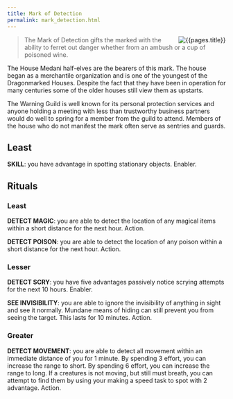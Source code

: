```yaml
---
title: Mark of Detection
permalink: mark_detection.html
---
```

<img src="images/dragonmarks/{{page.title}}.jpg" alt='{{pages.title}}' style="float:right">

> The Mark of Detection gifts the marked with the ability to ferret out danger whether from an ambush or a cup of poisoned wine.

The House Medani half-elves are the bearers of this mark. The house began as a merchantile organization and is one of the youngest of the Dragonmarked Houses. Despite the fact that they have been in operation for many centuries some of the older houses still view them as upstarts.

The Warning Guild is well known for its personal protection services and anyone holding a meeting with less than trustworthy business partners would do well to spring for a member from the guild to attend. Members of the house who do not manifest the mark often serve as sentries and guards.

## Least
**SKILL**: you have advantage in spotting stationary objects. Enabler.

## Rituals

### Least
**DETECT MAGIC**: you are able to detect the location of any magical items within a short distance for the next hour. Action.

**DETECT POISON**: you are able to detect the location of any poison within a short distance for the next hour. Action.

### Lesser
**DETECT SCRY**: you have five advantages passively notice scrying attempts for the next 10 hours. Enabler.

**SEE INVISIBILITY**: you are able to ignore the invisibility of anything in sight and see it normally. Mundane means of hiding can still prevent you from seeing the target. This lasts for 10 minutes. Action.

### Greater
**DETECT MOVEMENT**: you are able to detect all movement within an immediate distance of you for 1 minute. By spending 3 effort, you can increase the range to short. By spending 6 effort, you can increase the range to long. If a creatures is not moving, but still must breath, you can attempt to find them by using your making a speed task to spot with 2 advantage. Action.